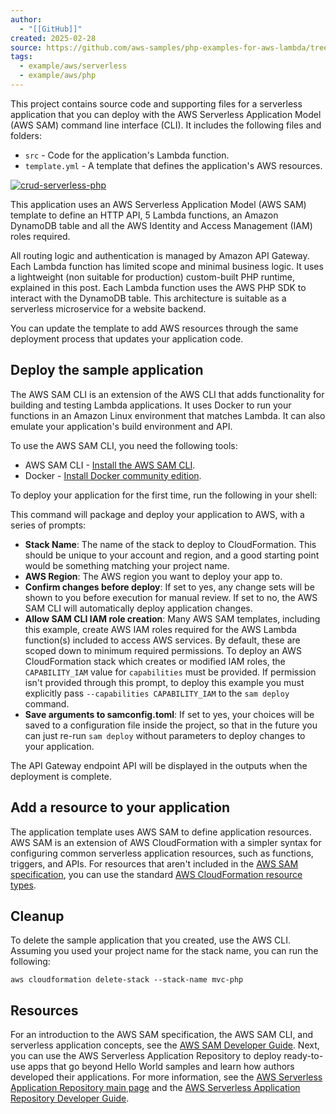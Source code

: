 ```yaml
---
author:
  - "[[GitHub]]"
created: 2025-02-28
source: https://github.com/aws-samples/php-examples-for-aws-lambda/tree/master/0.6-MVC-to-microservice
tags:
  - example/aws/serverless
  - example/aws/php
---
```


This project contains source code and supporting files for a serverless application that you can deploy with the AWS Serverless Application Model (AWS SAM) command line interface (CLI). It includes the following files and folders:

- `src` - Code for the application's Lambda function.
- `template.yml` - A template that defines the application's AWS resources.

[![crud-serverless-php](https://github.com/aws-samples/php-examples-for-aws-lambda/raw/master/repository-resources/crud-serverless-php-api.png "A CRUD serverless PHP API")](https://github.com/aws-samples/php-examples-for-aws-lambda/blob/master/repository-resources/crud-serverless-php-api.png)

This application uses an AWS Serverless Application Model (AWS SAM) template to define an HTTP API, 5 Lambda functions, an Amazon DynamoDB table and all the AWS Identity and Access Management (IAM) roles required.

All routing logic and authentication is managed by Amazon API Gateway. Each Lambda function has limited scope and minimal business logic. It uses a lightweight (non suitable for production) custom-built PHP runtime, explained in this post. Each Lambda function uses the AWS PHP SDK to interact with the DynamoDB table. This architecture is suitable as a serverless microservice for a website backend.

You can update the template to add AWS resources through the same deployment process that updates your application code.

## Deploy the sample application

The AWS SAM CLI is an extension of the AWS CLI that adds functionality for building and testing Lambda applications. It uses Docker to run your functions in an Amazon Linux environment that matches Lambda. It can also emulate your application's build environment and API.

To use the AWS SAM CLI, you need the following tools:

- AWS SAM CLI - [Install the AWS SAM CLI](https://docs.aws.amazon.com/serverless-application-model/latest/developerguide/serverless-sam-cli-install.html).
- Docker - [Install Docker community edition](https://hub.docker.com/search/?type=edition&offering=community).

To deploy your application for the first time, run the following in your shell:

This command will package and deploy your application to AWS, with a series of prompts:

- **Stack Name**: The name of the stack to deploy to CloudFormation. This should be unique to your account and region, and a good starting point would be something matching your project name.
- **AWS Region**: The AWS region you want to deploy your app to.
- **Confirm changes before deploy**: If set to yes, any change sets will be shown to you before execution for manual review. If set to no, the AWS SAM CLI will automatically deploy application changes.
- **Allow SAM CLI IAM role creation**: Many AWS SAM templates, including this example, create AWS IAM roles required for the AWS Lambda function(s) included to access AWS services. By default, these are scoped down to minimum required permissions. To deploy an AWS CloudFormation stack which creates or modified IAM roles, the `CAPABILITY_IAM` value for `capabilities` must be provided. If permission isn't provided through this prompt, to deploy this example you must explicitly pass `--capabilities CAPABILITY_IAM` to the `sam deploy` command.
- **Save arguments to samconfig.toml**: If set to yes, your choices will be saved to a configuration file inside the project, so that in the future you can just re-run `sam deploy` without parameters to deploy changes to your application.

The API Gateway endpoint API will be displayed in the outputs when the deployment is complete.

## Add a resource to your application

The application template uses AWS SAM to define application resources. AWS SAM is an extension of AWS CloudFormation with a simpler syntax for configuring common serverless application resources, such as functions, triggers, and APIs. For resources that aren't included in the [AWS SAM specification](https://github.com/awslabs/serverless-application-model/blob/master/versions/2016-10-31.md), you can use the standard [AWS CloudFormation resource types](https://docs.aws.amazon.com/AWSCloudFormation/latest/UserGuide/aws-template-resource-type-ref.html).

## Cleanup

To delete the sample application that you created, use the AWS CLI. Assuming you used your project name for the stack name, you can run the following:

```
aws cloudformation delete-stack --stack-name mvc-php
```

## Resources

For an introduction to the AWS SAM specification, the AWS SAM CLI, and serverless application concepts, see the [AWS SAM Developer Guide](https://docs.aws.amazon.com/serverless-application-model/latest/developerguide/what-is-sam.html). Next, you can use the AWS Serverless Application Repository to deploy ready-to-use apps that go beyond Hello World samples and learn how authors developed their applications. For more information, see the [AWS Serverless Application Repository main page](https://aws.amazon.com/serverless/serverlessrepo/) and the [AWS Serverless Application Repository Developer Guide](https://docs.aws.amazon.com/serverlessrepo/latest/devguide/what-is-serverlessrepo.html).